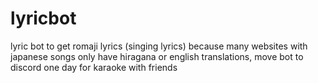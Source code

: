 # lyricbot

lyric bot to get romaji lyrics (singing lyrics) because many websites with japanese songs only have hiragana or english translations, move bot to discord one day for karaoke with friends

